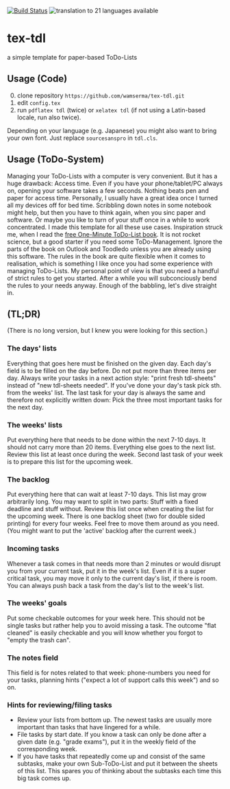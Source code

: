 [![Build Status](https://img.shields.io/travis/wamserma/tex-tdl/master.png)](https://travis-ci.org/wamserma/tex-tdl/) ![translation to 21 languages available](https://img.shields.io/badge/languages-21-blue.svg)

# tex-tdl
a simple template for paper-based ToDo-Lists

## Usage (Code)

0. clone repository `https://github.com/wamserma/tex-tdl.git`
0. edit `config.tex`
0. run `pdflatex tdl` (twice) or `xelatex tdl` (if not using a Latin-based locale, run also twice).

Depending on your language (e.g. Japanese) you might also want to bring your own font. Just replace `sourcesanspro` in `tdl.cls`.

## Usage (ToDo-System)

Managing your ToDo-Lists with a computer is very convenient. But it has a huge drawback: Access time. Even if you have your phone/tablet/PC always on, opening your software takes a few seconds. Nothing beats pen and paper for access time. Personally, I usually have a great idea once I turned all my devices off for bed time. Scribbling down notes in some notebook might help, but then you have to think again, when you sinc paper and software. Or maybe you like to turn of your stuff once in a while to work concentrated. I made this template for all these use cases. Inspiration struck me, when I read the [free One-Minute ToDo-List book](http://www.michaellinenberger.com/free1MTD.htm). It is not rocket science, but a good starter if you need some ToDo-Management. Ignore the parts of the book on Outlook and Toodledo unless you are already using this software. The rules in the book are quite flexible when it comes to realisation, which is something I like once you had some experience with managing ToDo-Lists. My personal point of view is that you need a handful of strict rules to get you started. After a while you will subconciously bend the rules to your needs anyway. Enough of the babbling, let's dive straight in.

## (TL;DR)

(There is no long version, but I knew you were looking for this section.)

### The days' lists

Everything that goes here must be finished on the given day. Each day's field is to be filled on the day before. Do not put more than three items per day. Always write your tasks in a next action style: "print fresh tdl-sheets" instead of "new tdl-sheets needed".
If you've done your day's task pick sth. from the weeks' list.
The last task for your day is always the same and therefore not explicitly written down: Pick the three most important tasks for the next day.

### The weeks' lists

Put everything here that needs to be done within the next 7-10 days. It should not carry more than 20 items. Everything else goes to the next list.
Review this list at least once during the week. Second last task of your week is to prepare this list for the upcoming week.

### The backlog

Put everything here that can wait at least 7-10 days. This list may grow arbitrarily long. You may want to split in two parts: Stuff with a fixed deadline and stuff without. Review this list once when creating the list for the upcoming week.
There is one backlog sheet (two for double sided printing) for every four weeks. Feel free to move them around as you need. (You might want to put the 'active' backlog after the current week.)

### Incoming tasks

Whenever a task comes in that needs more than 2 minutes or would disrupt you from your current task, put it in the week's list. Even if it is a super critical task, you may move it only to the current day's list, if there is room. You can always push back a task from the day's list to the week's list. 

### The weeks' goals

Put some checkable outcomes for your week here. This should not be single tasks but rather help you to avoid missing a task. The outcome "flat cleaned" is easily checkable and you will know whether you forgot to "empty the trash can".

### The notes field

This field is for notes related to that week: phone-numbers you need for your tasks, planning hints ("expect a lot of support calls this week") and so on.

### Hints for reviewing/filing tasks

+ Review your lists from bottom up. The newest tasks are usually more important than tasks that have lingered for a while.
+ File tasks by start date. If you know a task can only be done after a given date (e.g. "grade exams"), put it in the weekly field of the corresponding week.
+ If you have tasks that repeatedly come up and consist of the same subtasks, make your own Sub-ToDo-List and put it between the sheets of this list. This spares you of thinking about the subtasks each time this big task comes up.
